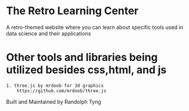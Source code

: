 # The Retro Learning Center

 A retro-themed website where you can learn about specific tools used in data science and their applications

# Other tools and libraries being utilized besides css,html, and js

    1. three.js by mrdoob for 3d graphics
        https://github.com/mrdoob/three.js
    


Built and Maintained by Randolph Tyng